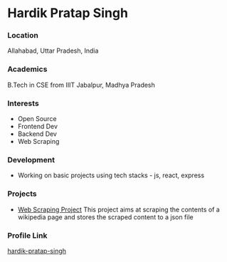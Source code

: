 # Hardik Pratap Singh

### Location

Allahabad, Uttar Pradesh, India

### Academics

B.Tech in CSE from IIIT Jabalpur, Madhya Pradesh

### Interests

- Open Source
- Frontend Dev
- Backend Dev
- Web Scraping

### Development

- Working on basic projects using tech stacks - js, react, express 

### Projects

- [Web Scraping Project](https://github.com/hardik-pratap-singh/web_scraping_Bitbyte) This project aims at scraping the contents of a wikipedia page and stores the scraped content to a json file

### Profile Link

[hardik-pratap-singh](https://github.com/hardik-pratap-singh)